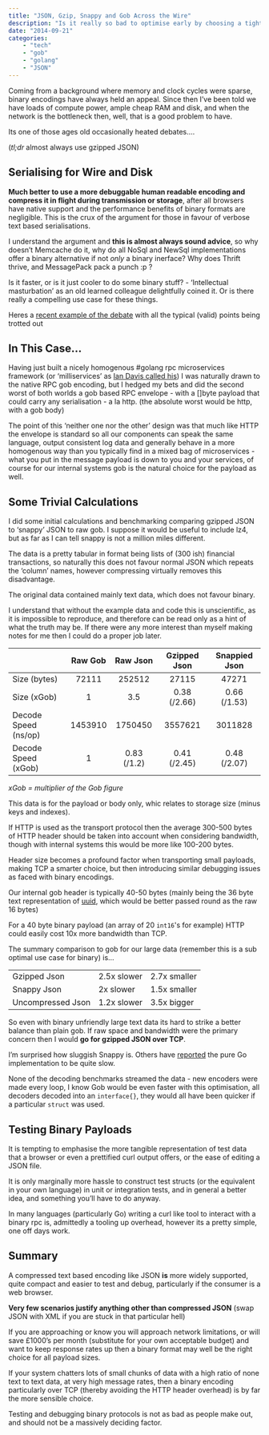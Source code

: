 ```yaml
---
title: "JSON, Gzip, Snappy and Gob Across the Wire"
description: "Is it really so bad to optimise early by choosing a tighter encoding early."
date: "2014-09-21"
categories: 
    - "tech"
    - "gob"
    - "golang"
    - "JSON"
---
```


Coming from a background where memory and clock cycles were sparse, binary encodings have always held an appeal. Since then I’ve been told we have loads of compute power, ample cheap RAM and disk, and when the network is the bottleneck then, well, that is a good problem to have.

Its one of those ages old occasionally heated debates....

(*tl;dr* almost always use gzipped JSON)

<!--more-->

## Serialising for Wire and Disk

**Much better to use a more debuggable human readable encoding and compress it in flight during transmission or storage**, after all browsers have native support and the performance benefits of binary formats are negligible. This is the crux of the argument for those in favour of verbose text based serialisations.

I understand the argument and **this is almost always sound advice**, so why doesn’t Memcache do it, why do all NoSql and NewSql implementations offer a binary alternative if not *only* a binary inerface? Why does Thrift thrive, and MessagePack pack a punch :p ?

Is it faster, or is it just cooler to do some binary stuff? - ‘Intellectual masturbation’ as an old learned colleague delightfully coined it. Or is there really a compelling use case for these things.

Heres a [recent example of the debate](https://groups.google.com/forum/#!topic/golang-nuts/xtXh0yWOens) with all the typical (valid) points being trotted out

## In This Case...

Having just built a nicely homogenous #golang rpc microservices framework (or ‘milliservices’ as [Ian Davis called his](https://twitter.com/iand/status/510090898269831170)) I was naturally drawn to the native RPC gob encoding, but I hedged my bets and did the second worst of both worlds a gob based RPC envelope - with a []byte payload that could carry any serialisation - a la http. (the absolute worst would be http, with a gob body)

The point of this ‘neither one nor the other’ design was that much like HTTP the envelope is standard so all our components can speak the same language, output consistent log data and generally behave in a more homogenous way than you typically find in a mixed bag of microservices - what you put in the message payload is down to you and your services, of course for our internal systems gob is the natural choice for the payload as well.

## Some Trivial Calculations

I did some initial calculations and benchmarking comparing gzipped JSON to ‘snappy’ JSON to raw gob. I suppose it would be useful to include lz4, but as far as I can tell snappy is not a million miles different.

The data is a pretty tabular in format being lists of (300 ish) financial transactions, so naturally this does not favour normal JSON which repeats the ‘column’ names, however compressing virtually removes this disadvantage.

The original data contained mainly text data, which does not favour binary.

I understand that without the example data and code this is unscientific, as it is impossible to reproduce, and therefore can be read only as a hint of what the truth may be. If there were any more interest than myself making notes for me then I could do a proper job later.

|                               | Raw Gob |   Raw Json  | Gzipped Json | Snappied Json |
|-------------------------------|:-------:|:-----------:|:------------:|:-------------:|
| Size  (bytes)                 |  72111  |    252512   |     27115    |     47271     |
| Size (xGob)                   |    1    |      3.5    | 0.38 (/2.66) |  0.66 (/1.53) |
| Decode Speed  (ns/op)         | 1453910 |    1750450  |    3557621   |    3011828    |
| Decode Speed (xGob)           |    1    | 0.83 (/1.2) | 0.41 (/2.45) |  0.48 (/2.07) |

*xGob = multiplier of the Gob figure*

This data is for the payload or body only, whic relates to storage size (minus keys and indexes). 

If HTTP is used as the transport protocol then the average 300-500 bytes of HTTP header should be taken into account when considering bandwidth, though with internal systems this would be more like 100-200 bytes. 

Header size becomes a profound factor when transporting small payloads, making TCP a smarter choice, but then introducing similar debugging issues as faced with binary encodings.

Our internal gob header is typically 40-50 bytes (mainly being the 36 byte text representation of [uuid](http://tools.ietf.org/html/rfc4122), which would be better passed round as the raw 16 bytes)

For a 40 byte binary payload (an array of 20 `int16`'s for example) HTTP could easily cost 10x more bandwidth than TCP.

The summary comparison to gob for our large data (remember this is a sub optimal use case for binary) is...

|                  |              |              |
|------------------|--------------|--------------|
|Gzipped Json      | 2.5x slower  | 2.7x smaller |
|Snappy Json       |   2x slower  | 1.5x smaller |
|Uncompressed Json | 1.2x slower  |  3.5x bigger |

So even with binary unfriendly large text data its hard to strike a better balance than plain gob. If raw space and bandwidth were the primary concern then I would **go for gzipped JSON over TCP**.

I’m surprised how sluggish Snappy is. Others have [reported](https://groups.google.com/forum/#!topic/golang-nuts/7T1AKfDAOcQ) the pure Go implementation to be quite slow.

None of the decoding benchmarks streamed the data - new encoders were made every loop, I know Gob would be even faster with this optimisation, all decoders decoded into an `interface{}`, they would all have been quicker if a particular `struct` was used.

## Testing Binary Payloads

It is tempting to emphasise the more tangible representation of test data that a browser or even a prettified curl output offers, or the ease of editing a JSON file. 

It is only marginally more hassle to construct test structs (or the equivalent in your own language) in unit or integration tests, and in general a better idea, and something you’ll have to do anyway. 

In many languages (particularly Go) writing a curl like tool to interact with a binary rpc is, admittedly a tooling up overhead, however its a pretty simple, one off days work.
 
## Summary

A compressed text based encoding like JSON **is** more widely supported, quite compact and easier to test and debug, particularly if the consumer is a web browser.

**Very few scenarios justify anything other than compressed JSON** (swap JSON with XML if you are stuck in that particular hell)

If you are approaching or know you will approach network limitations, or will save £1000’s per month (substitute for your own acceptable budget) and want to keep response rates up then a binary format may well be the right choice for all payload sizes.

If your system chatters lots of small chunks of data with a high ratio of none text to text data, at very high message rates, then a binary encoding particularly over TCP (thereby avoiding the HTTP header overhead) is by far the more sensible choice.

Testing and debugging binary protocols is not as bad as people make out, and should not be a massively deciding factor.
